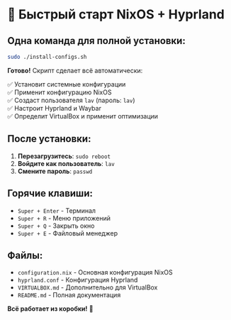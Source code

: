 # 🚀 Быстрый старт NixOS + Hyprland

## Одна команда для полной установки:

```bash
sudo ./install-configs.sh
```

**Готово!** Скрипт сделает всё автоматически:

✅ Установит системные конфигурации  
✅ Применит конфигурацию NixOS  
✅ Создаст пользователя `lav` (пароль: `lav`)  
✅ Настроит Hyprland и Waybar  
✅ Определит VirtualBox и применит оптимизации  

## После установки:

1. **Перезагрузитесь**: `sudo reboot`
2. **Войдите как пользователь**: `lav`
3. **Смените пароль**: `passwd`

## Горячие клавиши:

- `Super + Enter` - Терминал
- `Super + R` - Меню приложений  
- `Super + Q` - Закрыть окно
- `Super + E` - Файловый менеджер

## Файлы:

- `configuration.nix` - Основная конфигурация NixOS
- `hyprland.conf` - Конфигурация Hyprland
- `VIRTUALBOX.md` - Дополнительно для VirtualBox
- `README.md` - Полная документация

**Всё работает из коробки!** 🎉
